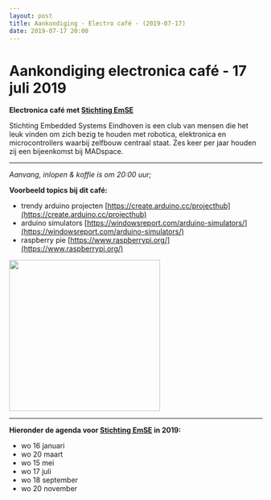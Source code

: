 ```yaml
---
layout: post
title: Aankondiging - Electro café - (2019-07-17)
date: 2019-07-17 20:00
---
```

# Aankondiging electronica café - 17 juli 2019 

**Electronica café met [Stichting EmSE](http://emse.nl)**

Stichting Embedded Systems Eindhoven is een club van mensen die het leuk vinden om zich bezig te houden met robotica, elektronica en microcontrollers waarbij zelfbouw centraal staat.
Zes keer per jaar houden zij een bijeenkomst bij MADspace.

-----

_Aanvang, inlopen &amp; koffie is om 20:00 uur;_

**Voorbeeld topics bij dit café:**
- trendy arduino projecten [https://create.arduino.cc/projecthub](https://create.arduino.cc/projecthub)
- arduino simulators [https://windowsreport.com/arduino-simulators/](https://windowsreport.com/arduino-simulators/)
- raspberry pie [https://www.raspberrypi.org/](https://www.raspberrypi.org/)
 

<img style='width:300px;height:300px' src='https://images.pexels.com/photos/132700/pexels-photo-132700.jpeg?auto=compress&cs=tinysrgb&h=750&w=1260' />

<HR/>


**Hieronder de agenda voor [Stichting EmSE](http://emse.nl) in 2019:**

- wo 16 januari
- wo 20 maart
- wo 15 mei
- wo 17 juli
- wo 18 september
- wo 20 november